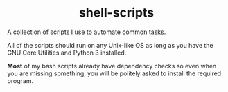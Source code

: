 <h1 align="center">
shell-scripts
</h1>

A collection of scripts I use to automate common tasks.

All of the scripts should run on any Unix-like OS  as long as you have the GNU
Core Utilities and Python 3 installed.

**Most** of my bash scripts already have dependency checks so even when you are
missing something, you will be politely asked to install the required program.
